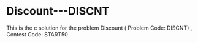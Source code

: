 # Discount---DISCNT

This is the c solution for the problem  Discount ( Problem Code: DISCNT) , Contest Code: START50
